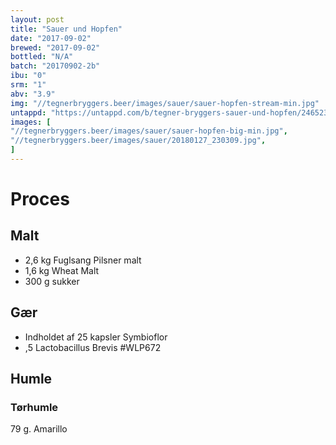 ```yaml
---
layout: post
title: "Sauer und Hopfen"
date: "2017-09-02"
brewed: "2017-09-02"
bottled: "N/A"
batch: "20170902-2b"
ibu: "0"
srm: "1"
abv: "3.9"
img: "//tegnerbryggers.beer/images/sauer/sauer-hopfen-stream-min.jpg"
untappd: "https://untappd.com/b/tegner-bryggers-sauer-und-hopfen/2465239"
images: [
"//tegnerbryggers.beer/images/sauer/sauer-hopfen-big-min.jpg",
"//tegnerbryggers.beer/images/sauer/20180127_230309.jpg",
]
---
```


# Proces

## Malt

* 2,6 kg Fuglsang Pilsner malt
* 1,6 kg Wheat Malt
* 300 g sukker

## Gær

* Indholdet af 25 kapsler Symbioflor
* ,5 Lactobacillus Brevis #WLP672

## Humle

### Tørhumle

79 g. Amarillo
